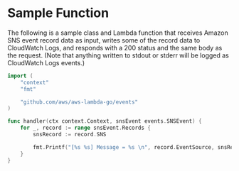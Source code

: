 
# Sample Function

The following is a sample class and Lambda function that receives Amazon SNS event record data as input, writes some of the record data to CloudWatch Logs, and responds with a 200 status and the same body as the request. (Note that anything written to stdout or stderr will be logged as CloudWatch Logs events.)

```go
import (
	"context"
	"fmt"

	"github.com/aws/aws-lambda-go/events"
)

func handler(ctx context.Context, snsEvent events.SNSEvent) {
	for _, record := range snsEvent.Records {
		snsRecord := record.SNS

		fmt.Printf("[%s %s] Message = %s \n", record.EventSource, snsRecord.Timestamp, snsRecord.Message)
	}
}
```
